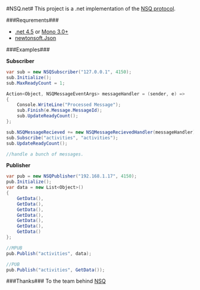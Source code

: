 #NSQ.net#
This project is a .net implementation of the [NSQ protocol](https://github.com/bitly/nsq/blob/master/docs/protocol.md).

###Requrements###
* [.net 4.5](http://www.microsoft.com/visualstudio/eng/downloads#d-net-45) or [Mono 3.0+](http://www.mono-project.com/Release_Notes_Mono_3.0#New_in_Mono_3.0.10)
* [newtonsoft.Json](http://json.codeplex.com/)


###Examples###

**Subscriber**
```C#
var sub = new NSQSubscriber("127.0.0.1", 4150);
sub.Initialize();
sub.MaxReadyCount = 1;

Action<Object, NSQMessageEventArgs> messageHandler = (sender, e) =>
{
    Console.WriteLine("Processed Message");
    sub.Finish(e.Message.MessageId);
    sub.UpdateReadyCount();
};

sub.NSQMessageRecieved += new NSQMessageRecievedHandler(messageHandler);
sub.Subscribe("activities", "activities");
sub.UpdateReadyCount();

//handle a bunch of messages.
```

**Publisher**
```C#
var pub = new NSQPublisher("192.168.1.17", 4150);
pub.Initialize();
var data = new List<Object>()
{   
    GetData(),
    GetData(),
    GetData(),
    GetData(),
    GetData(),
    GetData(),
    GetData()
};

//MPUB
pub.Publish("activities", data);

//PUB
pub.Publish("activities", GetData());
```

###Thanks###
To the team behind [NSQ](https://github.com/bitly/nsq)
